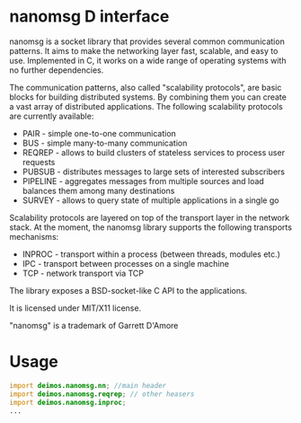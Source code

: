 nanomsg D interface
====================
nanomsg is a socket library that provides several common communication patterns. It aims to make the networking layer fast, scalable, and easy to use. Implemented in C, it works on a wide range of operating systems with no further dependencies.

The communication patterns, also called "scalability protocols", are basic blocks for building distributed systems. By combining them you can create a vast array of distributed applications. The following scalability protocols are currently available:

- PAIR - simple one-to-one communication
- BUS - simple many-to-many communication
- REQREP - allows to build clusters of stateless services to process user requests
- PUBSUB - distributes messages to large sets of interested subscribers
- PIPELINE - aggregates messages from multiple sources and load balances them among many destinations
- SURVEY - allows to query state of multiple applications in a single go

Scalability protocols are layered on top of the transport layer in the network stack. At the moment, the nanomsg library supports the following transports mechanisms:

- INPROC - transport within a process (between threads, modules etc.)
- IPC - transport between processes on a single machine
- TCP - network transport via TCP

The library exposes a BSD-socket-like C API to the applications.

It is licensed under MIT/X11 license.

"nanomsg" is a trademark of Garrett D'Amore

# Usage

```D
import deimos.nanomsg.nn; //main header
import deimos.nanomsg.reqrep; // other heasers
import deimos.nanomsg.inproc;
...
```

